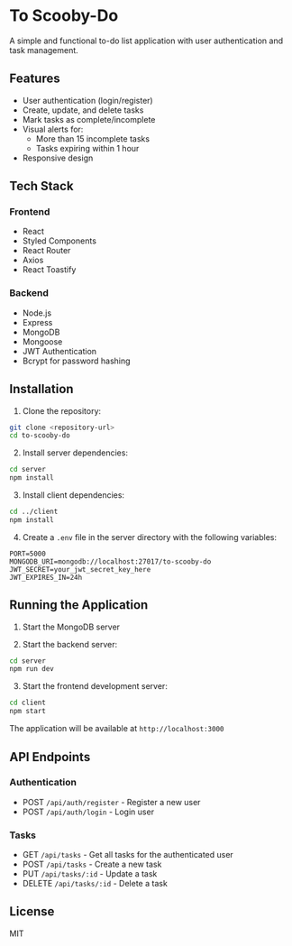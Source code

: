 # To Scooby-Do

A simple and functional to-do list application with user authentication and task management.

## Features

- User authentication (login/register)
- Create, update, and delete tasks
- Mark tasks as complete/incomplete
- Visual alerts for:
  - More than 15 incomplete tasks
  - Tasks expiring within 1 hour
- Responsive design

## Tech Stack

### Frontend
- React
- Styled Components
- React Router
- Axios
- React Toastify

### Backend
- Node.js
- Express
- MongoDB
- Mongoose
- JWT Authentication
- Bcrypt for password hashing

## Installation

1. Clone the repository:
```bash
git clone <repository-url>
cd to-scooby-do
```

2. Install server dependencies:
```bash
cd server
npm install
```

3. Install client dependencies:
```bash
cd ../client
npm install
```

4. Create a `.env` file in the server directory with the following variables:
```
PORT=5000
MONGODB_URI=mongodb://localhost:27017/to-scooby-do
JWT_SECRET=your_jwt_secret_key_here
JWT_EXPIRES_IN=24h
```

## Running the Application

1. Start the MongoDB server

2. Start the backend server:
```bash
cd server
npm run dev
```

3. Start the frontend development server:
```bash
cd client
npm start
```

The application will be available at `http://localhost:3000`

## API Endpoints

### Authentication
- POST `/api/auth/register` - Register a new user
- POST `/api/auth/login` - Login user

### Tasks
- GET `/api/tasks` - Get all tasks for the authenticated user
- POST `/api/tasks` - Create a new task
- PUT `/api/tasks/:id` - Update a task
- DELETE `/api/tasks/:id` - Delete a task

## License

MIT 
